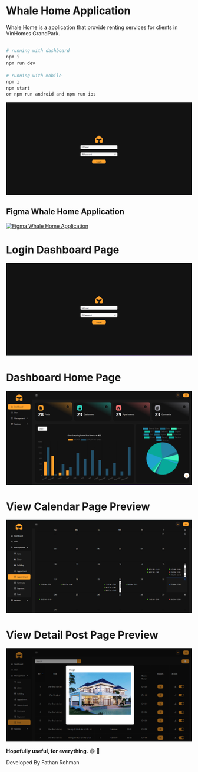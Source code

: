 # Whale Home Application
Whale Home is a application that provide renting services for clients in VinHomes GrandPark.
##
``` bash
# running with dashboard
npm i
npm run dev

# running with mobile
npm i
npm start
or npm run android and npm run ios
```

![alt text](https://github.com/VinHomeRentApp/.github/blob/main/profile/SWD/login_dashboard.png)

## Figma Whale Home Application
[![Figma Whale Home Application](https://www.figma.com/file/pfYLsimhrbASd5MPBUJ0IJ/SWD_Project_Figma?type=design&node-id=0%3A1&mode=design&t=ptJR6VrUpp6pQJB0-1)](https://www.figma.com/file/pfYLsimhrbASd5MPBUJ0IJ/SWD_Project_Figma?type=design&node-id=0%3A1&mode=design&t=ptJR6VrUpp6pQJB0-1)

##
# Login Dashboard Page
![alt text](https://github.com/VinHomeRentApp/.github/blob/main/profile/SWD/login_dashboard.png)

# Dashboard Home Page
![alt text](https://github.com/VinHomeRentApp/.github/blob/main/profile/SWD/dashboard_home.png)

# View Calendar Page Preview
![alt text](https://github.com/VinHomeRentApp/.github/blob/main/profile/SWD/appointment_calendar.png)

# View Detail Post Page Preview
![alt text](https://github.com/VinHomeRentApp/.github/blob/main/profile/SWD/view_detail_post.png)


**Hopefully useful, for everything.** :smile: :punch:

Developed By Fathan Rohman

